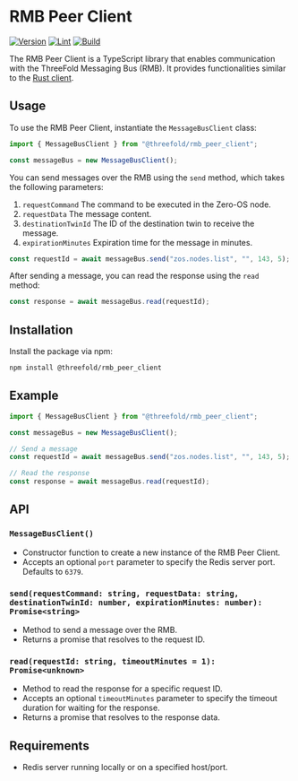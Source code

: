 # RMB Peer Client

[![Version](https://img.shields.io/npm/v/@threefold/rmb_peer_client?color=blue)](https://www.npmjs.com/package/@threefold/rmb_peer_client)
[![Lint](https://github.com/threefoldtech/tfgrid-sdk-ts/actions/workflows/lint.yml/badge.svg)](https://github.com/threefoldtech/tfgrid-sdk-ts/actions/workflows/lint.yml)
[![Build](https://github.com/threefoldtech/tfgrid-sdk-ts/actions/workflows/build.yml/badge.svg)](https://github.com/threefoldtech/tfgrid-sdk-ts/actions/workflows/build.yml)

The RMB Peer Client is a TypeScript library that enables communication with the ThreeFold Messaging Bus (RMB). It provides functionalities similar to the [Rust client](https://github.com/threefoldtech/rmb-rs).

## Usage

To use the RMB Peer Client, instantiate the `MessageBusClient` class:

```ts
import { MessageBusClient } from "@threefold/rmb_peer_client";

const messageBus = new MessageBusClient();
```

You can send messages over the RMB using the `send` method, which takes the following parameters:

1. `requestCommand` The command to be executed in the Zero-OS node.
2. `requestData` The message content.
3. `destinationTwinId` The ID of the destination twin to receive the message.
4. `expirationMinutes` Expiration time for the message in minutes.

```ts
const requestId = await messageBus.send("zos.nodes.list", "", 143, 5);
```

After sending a message, you can read the response using the `read` method:

```ts
const response = await messageBus.read(requestId);
```

## Installation

Install the package via npm:

```bash
npm install @threefold/rmb_peer_client
```

## Example

```ts
import { MessageBusClient } from "@threefold/rmb_peer_client";

const messageBus = new MessageBusClient();

// Send a message
const requestId = await messageBus.send("zos.nodes.list", "", 143, 5);

// Read the response
const response = await messageBus.read(requestId);
```

## API

### `MessageBusClient()`

- Constructor function to create a new instance of the RMB Peer Client.
- Accepts an optional `port` parameter to specify the Redis server port. Defaults to `6379`.

### `send(requestCommand: string, requestData: string, destinationTwinId: number, expirationMinutes: number): Promise<string>`

- Method to send a message over the RMB.
- Returns a promise that resolves to the request ID.

### `read(requestId: string, timeoutMinutes = 1): Promise<unknown>`

- Method to read the response for a specific request ID.
- Accepts an optional `timeoutMinutes` parameter to specify the timeout duration for waiting for the response.
- Returns a promise that resolves to the response data.

## Requirements

- Redis server running locally or on a specified host/port.
